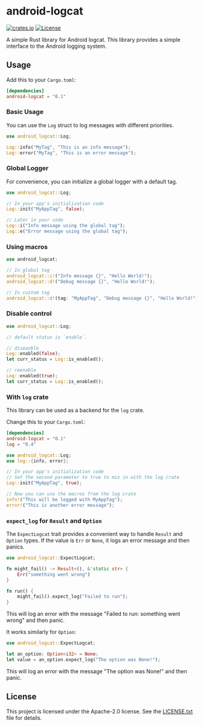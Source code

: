 # android-logcat

[![crates.io](https://img.shields.io/crates/v/android-logcat.svg)](https://crates.io/crates/android-logcat)
[![License](https://img.shields.io/badge/license-Apache--2.0-blue.svg)](https://github.com/thatworld/android-logcat-rs/blob/main/LICENSE.txt)

A simple Rust library for Android logcat. This library provides a simple interface to the Android logging system.

## Usage

Add this to your `Cargo.toml`:

```toml
[dependencies]
android-logcat = "0.1"
```

### Basic Usage

You can use the `Log` struct to log messages with different priorities.

```rust
use android_logcat::Log;

Log::info("MyTag", "This is an info message");
Log::error("MyTag", "This is an error message");
```

### Global Logger

For convenience, you can initialize a global logger with a default tag.

```rust
use android_logcat::Log;

// In your app's initialization code
Log::init("MyAppTag", false);

// Later in your code
Log::i("Info message using the global tag");
Log::e("Error message using the global tag");
```

### Using macros

```rust
use android_logcat;

// In global tag
android_logcat::i!("Info message {}", "Hello World!");
android_logcat::d!("Debug message {}", "Hello World!");

// In custom tag
android_logcat::d!(tag: "MyAppTag", "Debug message {}", "Hello World!");
```

### Disable control

```rust
use android_logcat::Log;

// default status is `enable`.

// diseanble
Log::enabled(false);
let curr_status = Log::is_enabled();

// reenable
Log::enabled(true);
let curr_status = Log::is_enabled();
```

### With `log` crate

This library can be used as a backend for the `log` crate.

Change this to your `Cargo.toml`:

```toml
[dependencies]
android-logcat = "0.1"
log = "0.4"
```

```rust
use android_logcat::Log;
use log::{info, error};

// In your app's initialization code
// Set the second parameter to true to mix in with the log crate
Log::init("MyAppTag", true);

// Now you can use the macros from the log crate
info!("This will be logged with MyAppTag");
error!("This is another error message");
```

### `expect_log` for `Result` and `Option`

The `ExpectLogcat` trait provides a convenient way to handle `Result` and `Option` types. If the value is `Err` or `None`, it logs an error message and then panics.

```rust
use android_logcat::ExpectLogcat;

fn might_fail() -> Result<(), &'static str> {
    Err("something went wrong")
}

fn run() {
    might_fail().expect_log("Failed to run");
}
```

This will log an error with the message "Failed to run: something went wrong" and then panic.

It works similarly for `Option`:

```rust
use android_logcat::ExpectLogcat;

let an_option: Option<i32> = None;
let value = an_option.expect_log("The option was None!");
```

This will log an error with the message "The option was None!" and then panic.

## License

This project is licensed under the Apache-2.0 license. See the [LICENSE.txt](LICENSE.txt) file for details.
